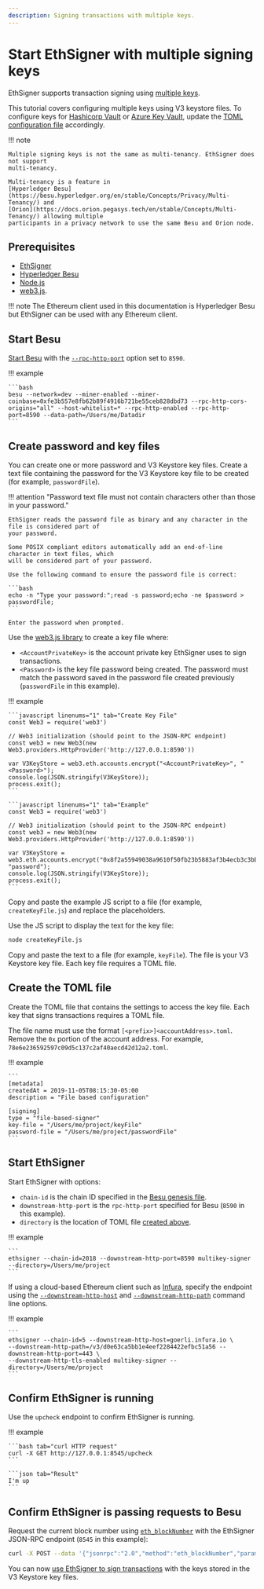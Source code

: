 ```yaml
---
description: Signing transactions with multiple keys.
---
```


# Start EthSigner with multiple signing keys

EthSigner supports transaction signing using [multiple keys](../HowTo/Use-Multiple-Signers.md).

This tutorial covers configuring multiple keys using V3 keystore files. To configure keys for
[Hashicorp Vault](../HowTo/Store-Keys/Use-Hashicorp.md) or
[Azure Key Vault](../HowTo/Store-Keys/Use-Azure.md), update the
[TOML configuration file](../Reference/Multikey-Parameters.md) accordingly.

!!! note

    Multiple signing keys is not the same as multi-tenancy. EthSigner does not support
    multi-tenancy.

    Multi-tenancy is a feature in
    [Hyperledger Besu](https://besu.hyperledger.org/en/stable/Concepts/Privacy/Multi-Tenancy/) and
    [Orion](https://docs.orion.pegasys.tech/en/stable/Concepts/Multi-Tenancy/) allowing multiple
    participants in a privacy network to use the same Besu and Orion node.

## Prerequisites

* [EthSigner](../HowTo/Get-Started/Install-Binaries.md)
* [Hyperledger Besu](https://besu.hyperledger.org/en/stable/HowTo/Get-Started/Install-Binaries/)
* [Node.js](https://nodejs.org/en/download/)
* [web3.js](https://github.com/ethereum/web3.js/).

!!! note
    The Ethereum client used in this documentation is Hyperledger Besu but EthSigner can be used
    with any Ethereum client.

## Start Besu

[Start Besu](https://besu.hyperledger.org/en/stable/HowTo/Get-Started/Starting-node/) with the
[`--rpc-http-port`](https://besu.hyperledger.org/en/stable/Reference/CLI/CLI-Syntax/#rpc-http-port)
option set to `8590`.

!!! example

    ```bash
    besu --network=dev --miner-enabled --miner-coinbase=0xfe3b557e8fb62b89f4916b721be55ceb828dbd73 --rpc-http-cors-origins="all" --host-whitelist=* --rpc-http-enabled --rpc-http-port=8590 --data-path=/Users/me/Datadir
    ```

## Create password and key files

You can create one or more password and V3 Keystore key files. Create a text file containing the
password for the V3 Keystore key file to be created (for example, `passwordFile`).

!!! attention "Password text file must not contain characters other than those in your password."

    EthSigner reads the password file as binary and any character in the file is considered part of
    your password.

    Some POSIX compliant editors automatically add an end-of-line character in text files, which
    will be considered part of your password.

    Use the following command to ensure the password file is correct:

    ```bash
    echo -n "Type your password:";read -s password;echo -ne $password > passwordFile;
    ```

    Enter the password when prompted.

Use the [web3.js library](https://github.com/ethereum/web3.js/) to create a key file where:

* `<AccountPrivateKey>` is the account private key EthSigner uses to sign transactions.
* `<Password>` is the key file password being created. The password must match the password saved
  in the  password file created previously (`passwordFile` in this example).

!!! example

    ```javascript linenums="1" tab="Create Key File"
    const Web3 = require('web3')

    // Web3 initialization (should point to the JSON-RPC endpoint)
    const web3 = new Web3(new Web3.providers.HttpProvider('http://127.0.0.1:8590'))

    var V3KeyStore = web3.eth.accounts.encrypt("<AccountPrivateKey>", "<Password>");
    console.log(JSON.stringify(V3KeyStore));
    process.exit();
    ```

    ```javascript linenums="1" tab="Example"
    const Web3 = require('web3')

    // Web3 initialization (should point to the JSON-RPC endpoint)
    const web3 = new Web3(new Web3.providers.HttpProvider('http://127.0.0.1:8590'))

    var V3KeyStore = web3.eth.accounts.encrypt("0x8f2a55949038a9610f50fb23b5883af3b4ecb3c3bb792cbcefbd1542c692be63", "password");
    console.log(JSON.stringify(V3KeyStore));
    process.exit();
    ```

Copy and paste the example JS script to a file (for example, `createKeyFile.js`) and replace the
placeholders.

Use the JS script to display the text for the key file:

```bash
node createKeyFile.js
```

Copy and paste the text to a file (for example, `keyFile`). The file is your V3 Keystore key file.
Each key file requires a TOML file.

## Create the TOML file

Create the TOML file that contains the settings to access the key file. Each key that signs
transactions requires a TOML file.

The file name must use the format `[<prefix>]<accountAddress>.toml`. Remove the `0x` portion of the
account address. For example, `78e6e236592597c09d5c137c2af40aecd42d12a2.toml`.

!!! example

    ```
    [metadata]
    createdAt = 2019-11-05T08:15:30-05:00
    description = "File based configuration"

    [signing]
    type = "file-based-signer"
    key-file = "/Users/me/project/keyFile"
    password-file = "/Users/me/project/passwordFile"
    ```

## Start EthSigner

Start EthSigner with options:

* `chain-id` is the chain ID specified in the
  [Besu genesis file](https://besu.hyperledger.org/en/stable/Reference/Config-Items/).
* `downstream-http-port` is the `rpc-http-port` specified for Besu (`8590` in this example).
* `directory` is the location of TOML file [created above](#create-the-toml-file).

!!! example

    ```
    ethsigner --chain-id=2018 --downstream-http-port=8590 multikey-signer --directory=/Users/me/project
    ```

If using a cloud-based Ethereum client such as [Infura], specify the endpoint using
the [`--downstream-http-host`](../Reference/CLI/CLI-Syntax.md#downstream-http-host) and
[`--downstream-http-path`](../Reference/CLI/CLI-Syntax.md#downstream-http-path) command line
options.

!!! example

    ```
    ethsigner --chain-id=5 --downstream-http-host=goerli.infura.io \
    --downstream-http-path=/v3/d0e63ca5bb1e4eef2284422efbc51a56 --downstream-http-port=443 \
    --downstream-http-tls-enabled multikey-signer --directory=/Users/me/project
    ```

## Confirm EthSigner is running

Use the `upcheck` endpoint to confirm EthSigner is running.

!!! example

    ```bash tab="curl HTTP request"
    curl -X GET http://127.0.0.1:8545/upcheck
    ```

    ```json tab="Result"
    I'm up
    ```

## Confirm EthSigner is passing requests to Besu

Request the current block number using
[`eth_blockNumber`](https://besu.hyperledger.org/en/stable/Reference/API-Methods/#eth_blocknumber)
with the EthSigner JSON-RPC endpoint (`8545` in this example):

```bash
curl -X POST --data '{"jsonrpc":"2.0","method":"eth_blockNumber","params":[],"id":51}' http://127.0.0.1:8545
```

You can now [use EthSigner to sign transactions](../HowTo/Transactions/Make-Transactions.md) with
the keys stored in the V3 Keystore key files.

<!-- links -->
[Infura]: https://infura.io/